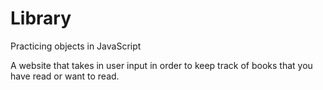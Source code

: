 # Library
Practicing objects in JavaScript

A website that takes in user input in order to keep track of books that you have read or want to read.
